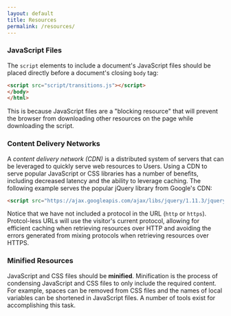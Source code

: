 ```yaml
---
layout: default
title: Resources
permalink: /resources/
---
```


### JavaScript Files

The `script` elements to include a document's JavaScript files should be
placed directly before a document's closing `body` tag:

```html
<script src="script/transitions.js"></script>
</body>
</html>
```

This is because JavaScript files are a "blocking resource" that will prevent
the browser from downloading other resources on the page while downloading the
script.

### Content Delivery Networks

A *content delivery network (CDN)* is a distributed system of servers that can
be leveraged to quickly serve web resources to Users. Using a CDN to serve
popular JavaScript or CSS libraries has a number of benefits, including
decreased latency and the ability to leverage caching. The following example
serves the popular jQuery library from Google's CDN:

```html
<script src="https://ajax.googleapis.com/ajax/libs/jquery/1.11.3/jquery.min.js"></script>
```

Notice that we have not included a protocol in the URL (`http` or `https`).
Protcol-less URLs will use the visitor's current protocol, allowing for
efficient caching when retrieving resources over HTTP and avoiding the errors
generated from mixing protocols when retrieving resources over HTTPS.

### Minified Resources

JavaScript and CSS files should be **minified**. Minification is the process of
condensing JavaScript and CSS files to only include the required content. For
example, spaces can be removed from CSS files and the names of local variables
can be shortened in JavaScript files. A number of tools exist for accomplishing
this task.
